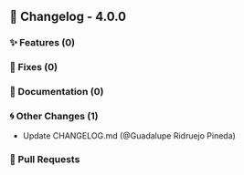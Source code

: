 ## 🚀 Changelog - 4.0.0

### ✨ Features (0)

### 🐛 Fixes (0)

### 📖 Documentation (0)

### 🌀 Other Changes (1)
- Update CHANGELOG.md (@Guadalupe Ridruejo Pineda)
### 🔗 Pull Requests
